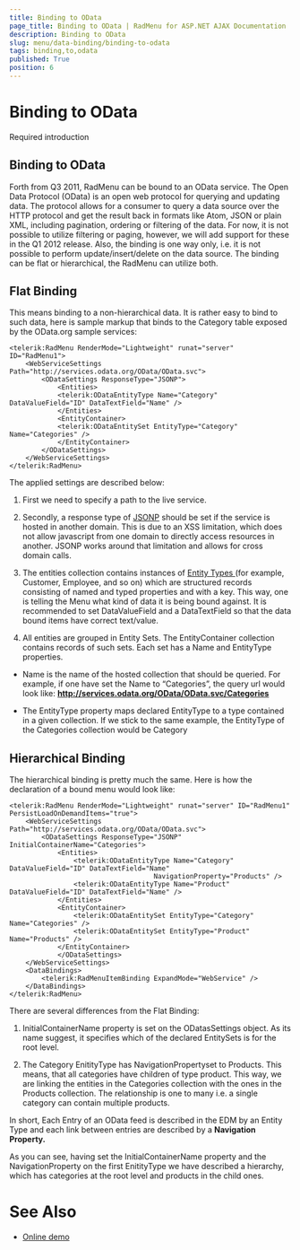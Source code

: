 ```yaml
---
title: Binding to OData
page_title: Binding to OData | RadMenu for ASP.NET AJAX Documentation
description: Binding to OData
slug: menu/data-binding/binding-to-odata
tags: binding,to,odata
published: True
position: 6
---
```


# Binding to OData


Required introduction

## Binding to OData

Forth from Q3 2011, RadMenu can be bound to an OData service. The Open Data Protocol (OData) is an open web protocol for querying and updating data. The protocol allows for a consumer to query a data source over the HTTP protocol and get the result back in formats like Atom, JSON or plain XML, including pagination, ordering or filtering of the data. For now, it is not possible to utilize filtering or paging, however, we will add support for these in the Q1 2012 release. Also, the binding is one way only, i.e. it is not possible to perform update/insert/delete on the data source. The binding can be flat or hierarchical, the RadMenu can utilize both.

## Flat Binding

This means binding to a non-hierarchical data. It is rather easy to bind to such data, here is sample markup that binds to the Category table exposed by the OData.org sample services:

````ASP.NET	     
<telerik:RadMenu RenderMode="Lightweight" runat="server" ID="RadMenu1">
	<WebServiceSettings Path="http://services.odata.org/OData/OData.svc">
		<ODataSettings ResponseType="JSONP">
			<Entities>
			<telerik:ODataEntityType Name="Category"   DataValueField="ID" DataTextField="Name" />
			</Entities>
			<EntityContainer>
			<telerik:ODataEntitySet EntityType="Category" Name="Categories" />
			</EntityContainer>
		</ODataSettings>
	</WebServiceSettings>
</telerik:RadMenu>	
````

The applied settings are described below:

1. First we need to specify a path to the live service.

1. Secondly, a response type of [JSONP](https://en.wikipedia.org/wiki/JSONP) should be set if the service is hosted in another domain. This is due to an XSS limitation, which does not allow javascript from one domain to directly access resources in another. JSONP works around that limitation and allows for cross domain calls.

1. The entities collection contains instances of [Entity Types ](http://www.odata.org/developers/protocols/overview) (for example, Customer, Employee, and so on) which are structured records consisting of named and typed properties and with a key. This way, one is telling the Menu what kind of data it is being bound against. It is recommended to set DataValueField and a DataTextField so that the data bound items have correct text/value.

1. All entities are grouped in Entity Sets. The EntityContainer collection contains records of such sets. Each set has a Name and EntityType properties.

* Name is the name of the hosted collection that should be queried. For example, if one have set the Name to “Categories”, the query url would look like: **http://services.odata.org/OData/OData.svc/Categories**

* The EntityType property maps declared EntityType to a type contained in a given collection. If we stick to the same example, the EntityType of the Categories collection would be Category

## Hierarchical Binding

The hierarchical binding is pretty much the same. Here is how the declaration of a bound menu would look like:

````ASP.NET     
<telerik:RadMenu RenderMode="Lightweight" runat="server" ID="RadMenu1" PersistLoadOnDemandItems="true">
	<WebServiceSettings  Path="http://services.odata.org/OData/OData.svc">
		<ODataSettings ResponseType="JSONP" InitialContainerName="Categories">
			<Entities>
				<telerik:ODataEntityType Name="Category" DataValueField="ID" DataTextField="Name"
									NavigationProperty="Products" />
				<telerik:ODataEntityType Name="Product" DataValueField="ID" DataTextField="Name" />
			</Entities>
			<EntityContainer>
				<telerik:ODataEntitySet EntityType="Category" Name="Categories" />
				<telerik:ODataEntitySet EntityType="Product" Name="Products" />
			</EntityContainer>
			</ODataSettings>
	</WebServiceSettings>
	<DataBindings>
	    <telerik:RadMenuItemBinding ExpandMode="WebService" />
	</DataBindings>
</telerik:RadMenu>
````

There are several differences from the Flat Binding:

1. InitialContainerName property is set on the ODatasSettings object. As its name suggest, it specifies which of the declared EntitySets is for the root level.

1. The Category EnitityType has NavigationPropertyset to Products. This means, that all categories have children of type product. This way, we are linking the entities in the Categories collection with the ones in the Products collection. The relationship is one to many i.e. a single category can contain multiple products.

In short, Each Entry of an OData feed is described in the EDM by an Entity Type and each link between entries are described by a **Navigation Property.**

As you can see, having set the InitialContainerName property and the NavigationProperty on the first EnitityType we have described a hierarchy, which has categories at the root level and products in the child ones.

# See Also

 * [Online demo](https://demos.telerik.com/aspnet-ajax/Menu/Examples/LoadOnDemand/OData/DefaultCS.aspx)

